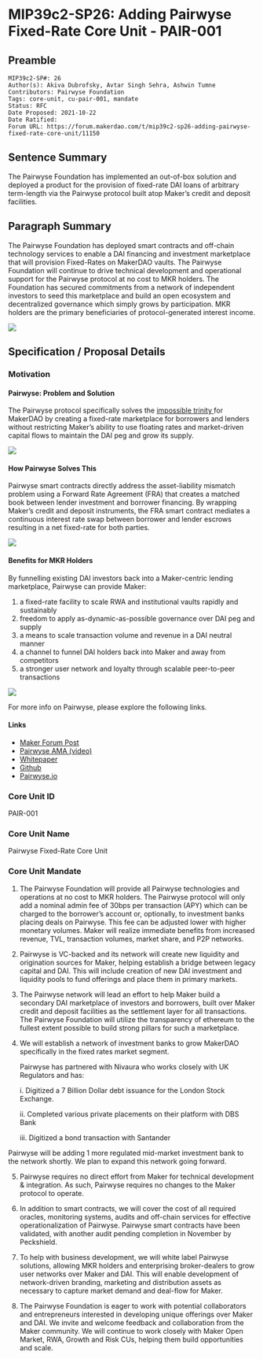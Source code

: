 # MIP39c2-SP26: Adding Pairwyse Fixed-Rate Core Unit - PAIR-001

## Preamble

```
MIP39c2-SP#: 26
Author(s): Akiva Dubrofsky, Avtar Singh Sehra, Ashwin Tumne
Contributors: Pairwyse Foundation
Tags: core-unit, cu-pair-001, mandate
Status: RFC
Date Proposed: 2021-10-22
Date Ratified:
Forum URL: https://forum.makerdao.com/t/mip39c2-sp26-adding-pairwyse-fixed-rate-core-unit/11150
```

## Sentence Summary

The Pairwyse Foundation has implemented an out-of-box solution and deployed a product for the provision of fixed-rate DAI loans of arbitrary term-length via the Pairwyse protocol built atop Maker’s credit and deposit facilities.

## Paragraph Summary

The Pairwyse Foundation has deployed smart contracts and off-chain technology services to enable a DAI financing and investment marketplace that will provision Fixed-Rates on MakerDAO vaults. The Pairwyse Foundation will continue to drive technical development and operational support for the Pairwyse protocol at no cost to MKR holders. The Foundation has secured commitments from a network of independent investors to seed this marketplace and build an open ecosystem and decentralized governance which simply grows by participation. MKR holders are the primary beneficiaries of protocol-generated interest income.

![](https://github.com/makerdao/mips/blob/master/MIP39/MIP39c2-Subproposals/supporting_materials/MIP39c2-SP26/flowchart.png)

## Specification / Proposal Details

### Motivation

#### Pairwyse: Problem and Solution

The Pairwyse protocol specifically solves the [impossible trinity ](https://en.wikipedia.org/wiki/Impossible_trinity)for MakerDAO by creating a fixed-rate marketplace for borrowers and lenders without restricting Maker’s ability to use floating rates and market-driven capital flows to maintain the DAI peg and grow its supply.

![](https://github.com/makerdao/mips/blob/master/MIP39/MIP39c2-Subproposals/supporting_materials/MIP39c2-SP26/trinity.png)

#### How Pairwyse Solves This

Pairwyse smart contracts directly address the asset-liability mismatch problem using a Forward Rate Agreement (FRA) that creates a matched book between lender investment and borrower financing. By wrapping Maker’s credit and deposit instruments, the FRA smart contract mediates a continuous interest rate swap between borrower and lender escrows resulting in a net fixed-rate for both parties.

![](https://github.com/makerdao/mips/blob/master/MIP39/MIP39c2-Subproposals/supporting_materials/MIP39c2-SP26/pairwyse-fra-smart-contract.png)

#### Benefits for MKR Holders

By funnelling existing DAI investors back into a Maker-centric lending marketplace, Pairwyse can provide Maker:

1. a fixed-rate facility to scale RWA and institutional vaults rapidly and sustainably
2. freedom to apply as-dynamic-as-possible governance over DAI peg and supply
3. a means to scale transaction volume and revenue in a DAI neutral manner
4. a channel to funnel DAI holders back into Maker and away from competitors
5. a stronger user network and loyalty through scalable peer-to-peer transactions

![](https://github.com/makerdao/mips/blob/master/MIP39/MIP39c2-Subproposals/supporting_materials/MIP39c2-SP26/benefits.png)

For more info on Pairwyse, please explore the following links.

#### Links

* [Maker Forum Post](https://forum.makerdao.com/t/discussion-pairwyse-as-a-solution-for-fixed-rates-on-makerdao/10145)
* [Pairwyse AMA (video)](https://forum.makerdao.com/t/ama-fixed-rate-maker-vaults-with-pairwyse/10397/5)
* [Whitepaper](https://github.com/akiva-capital-holdings/pairwyse-smart-contracts/blob/master/doc/Pairwyse_Whitepaper_Early_Preview_Oct.6.2021.pdf)
* [Github](https://github.com/akiva-capital-holdings/pairwyse-smart-contracts)
* [Pairwyse.io](https://pairwyse.io/)

### Core Unit ID

PAIR-001

### Core Unit Name

Pairwyse Fixed-Rate Core Unit

### Core Unit Mandate

1. The Pairwyse Foundation will provide all Pairwyse technologies and operations at no cost to MKR holders. The Pairwyse protocol will only add a nominal admin fee of 30bps per transaction (APY) which can be charged to the borrower’s account or, optionally, to investment banks placing deals on Pairwyse. This fee can be adjusted lower with higher monetary volumes. Maker will realize immediate benefits from increased revenue, TVL, transaction volumes, market share, and P2P networks.

2. Pairwyse is VC-backed and its network will create new liquidity and origination sources for Maker, helping establish a bridge between legacy capital and DAI. This will include creation of new DAI investment and liquidity pools to fund offerings and place them in primary markets.

3. The Pairwyse network will lead an effort to help Maker build a secondary DAI marketplace of investors and borrowers, built over Maker credit and deposit facilities as the settlement layer for all transactions. The Pairwyse Foundation will utilize the transparency of ethereum to the fullest extent possible to build strong pillars for such a marketplace.

4. We will establish a network of investment banks to grow MakerDAO specifically in the fixed rates market segment.

     Pairwyse has partnered with Nivaura who works closely with UK Regulators and has:

   i. Digitized a 7 Billion Dollar debt issuance for the London Stock Exchange.

   ii. Completed various private placements on their platform with DBS Bank

   iii. Digitized a bond transaction with Santander

Pairwyse will be adding 1 more regulated mid-market investment bank to the network shortly. We plan to expand this network going forward.

5. Pairwyse requires no direct effort from Maker for technical development & integration. As such, Pairwyse requires no changes to the Maker protocol to operate.

6. In addition to smart contracts, we will cover the cost of all required oracles, monitoring systems, audits and off-chain services for effective operationalization of Pairwyse. Pairwyse smart contracts have been validated, with another audit pending completion in November by Peckshield.

7. To help with business development, we will white label Pairwyse solutions, allowing MKR holders and enterprising broker-dealers to grow user networks over Maker and DAI. This will enable development of network-driven branding, marketing and distribution assets as necessary to capture market demand and deal-flow for Maker.

8. The Pairwyse Foundation is eager to work with potential collaborators and entrepreneurs interested in developing unique offerings over Maker and DAI. We invite and welcome feedback and collaboration from the Maker community. We will continue to work closely with Maker Open Market, RWA, Growth and Risk CUs, helping them build opportunities and scale.

